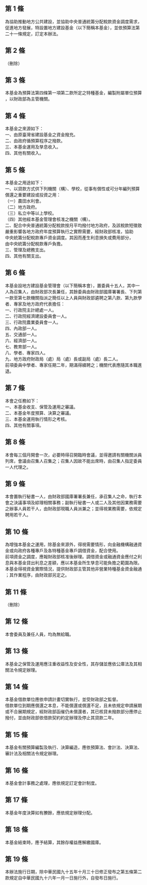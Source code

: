 第 1 條
-------
為協助推動地方公共建設，並協助中央普通統籌分配稅款資金調度需求，  
促進地方發展，特設置地方建設基金（以下簡稱本基金），並依預算法第  
二十一條規定，訂定本辦法。

第 2 條
-------
（刪除）

第 3 條
-------
本基金為預算法第四條第一項第二款所定之特種基金，編製附屬單位預算  
，以財政部為主管機關。

第 4 條
-------
本基金之來源如下：  
一、由原臺灣省建設基金之資金撥充。  
二、由政府循預算程序之撥款。  
三、本基金運用及孳息收入。  
四、其他有關收入。

第 5 條
-------
本基金之用途如下：  
一、以貸款方式供下列機關（構）、學校，從事有償性或可分年編列預算  
    償還之重要建設或投資之用：  
（一）農田水利會。  
（二）地方政府。  
（三）私立中等以上學校。  
（四）其他經本基金管理會核准之機關（構）。  
二、配合中央普通統籌分配稅款按月平均撥付地方政府，及該稅款短徵致  
    嚴重影響各地方政府年度預算執行之實際需要，經財政部核准，協助  
    中央統籌分配稅款專戶資金調度。其因而產生利息損失或費用部分，  
    由中央統籌分配稅款專戶負擔。  
三、管理及總務支出。  
四、其他有關支出。

第 6 條
-------
本基金設地方建設基金管理會（以下簡稱本會），置委員十五人，其中一  
人為召集人，由財政部次長兼任，其餘委員由財政部國庫署署長、下列第  
一款至第七款機關指派之簡任以上人員與財政部遴聘之第八款、第九款學  
者、專家及地方政府代表擔任：  
一、行政院主計總處一人。  
二、行政院經濟建設委員會一人。  
三、行政院農業委員會一人。  
四、內政部一人。  
五、交通部一人。  
六、經濟部一人。  
七、教育部一人。  
八、學者、專家四人。  
九、地方政府財政局（處）局（處）長或副局（處）長二人。  
前項委員中學者、專家任期二年，期滿得續聘之；機關代表應隨其本職進  
退。

第 7 條
-------
本會之任務如下：  
一、本基金收支、保管及運用之審議。  
二、本基金年度預算、決算之審議。  
三、本基金運用執行情形之考核。  
四、其他有關事項。

第 8 條
-------
本會每三個月開會一次，必要時得召開臨時會議，並得邀請有關機關派員  
列席，會議由召集人召集之；召集人因故不能出席時，由召集人指定委員  
一人代理之。

第 9 條
-------
本會置執行秘書一人，由財政部國庫署署長兼任，承召集人之命，執行本  
會之決議事項及綜理相關事務；副執行秘書一人或二人及其他因業務需要  
之辦事人員若干人，由財政部現職人員派兼之；並得視業務需要，依規定  
聘用若干人。

第 10 條
--------
為增強本基金之運用，除基金來源外，得視需要情形，向金融機構融通資  
金或向政府各種專戶及各特種基金專戶調借資金，配合使用。  
前項資金之調度，應報財政部核准後辦理。調借資金或融通資金應付之利  
息與本基金貸出利息之差額，應以本基金所生孳息可能負擔之範圍為限。  
本基金得視資金實際情況，提供財政部主管其他非營業特種基金資金融通  
；其作業程序，由財政部另定之。

第 11 條
--------
（刪除）

第 12 條
--------
本會委員及兼任人員，均為無給職。

第 13 條
--------
本基金之保管及運用應注重收益性及安全性，其存儲並應依公庫法及其相  
關法令規定辦理。

第 14 條
--------
本基金借款單位應依申請計畫切實執行，並受財政部之監督。  
借款單位到期應償還之本息，不能償還或償還不足，且未依規定申請展期  
或不合展期規定，經財政部函催仍未償還者，其已核貸未撥款部分應停止  
撥付，並由財政部依借款契約約定辦理及停止其貸款二年。

第 15 條
--------
本基金有關預算編製及執行、決算編造，應依預算法、會計法、決算法、  
審計法及相關法令規定辦理。

第 16 條
--------
本基金會計事務之處理，應依規定訂定會計制度。

第 17 條
--------
本基金年度決算如有賸餘，應依規定辦理分配。

第 18 條
--------
本基金結束時，應予結算，其餘存權益應解繳國庫。

第 19 條
--------
本辦法施行日期，除中華民國九十五年十月三十日修正發布之第五條第二  
款規定自中華民國九十六年一月一日施行外，自發布日施行。

